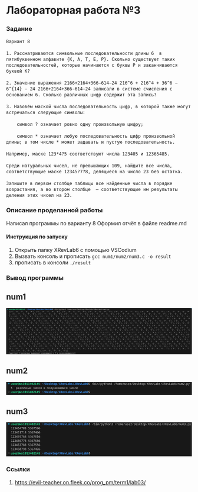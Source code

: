 # Лабораторная работа №3
### Задание
    Вариант 8

    1. Рассматриваются символьные последовательности длины 6  в пятибуквенном алфавите {К, А, Т, Е, Р}. Сколько существует таких последовательностей, которые начинаются с буквы Р и заканчиваются буквой К?

    2. Значение выражения 2166+2164+366−614−24 216^6 + 216^4 + 36^6 − 6^{14} − 24 2166+2164+366−614−24 записали в системе счисления с основанием 6. Сколько различных цифр содержит эта запись?

    3. Назовём маской числа последовательность цифр, в которой также могут встречаться следующие символы:

        символ ? означает ровно одну произвольную цифру;

        символ * означает любую последовательность цифр произвольной длины; в том числе * может задавать и пустую последовательность.

    Например, маске 123*4?5 соответствуют числа 123405 и 12365485.

    Среди натуральных чисел, не превышающих 109, найдите все числа, соответствующие маске 12345?7?8, делящиеся на число 23 без остатка.

    Запишите в первом столбце таблицы все найденные числа в порядке возрастания, а во втором столбце  — соответствующие им результаты деления этих чисел на 23.

### Описание проделанной работы
Написал программы по варианту 8
Оформил отчёт в файле readme.md

#### Инструкция по запуску
1. Открыть папку XRevLab6 с помощью VSCodium
2. Вызвать консоль и прописать `gcc num1/num2/num3.c -o result` 
3. прописать в консоли `./result` 

### Вывод программы
## num1
![](n1.png)
## num2
![](n2.png)
## num3
![](n3.png)

### Ссылки
1. https://evil-teacher.on.fleek.co/prog_pm/term1/lab03/